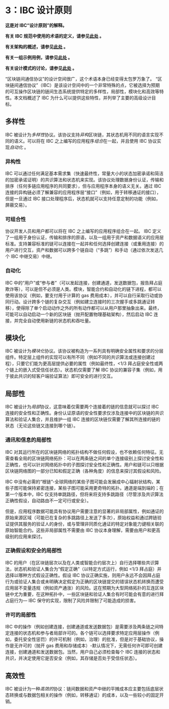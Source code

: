 # 3：IBC 设计原则

**这是对 IBC“设计原则”的解释。**

**有关 IBC 规范中使用的术语的定义，请参见[此处](./1_IBC_TERMINOLOGY.md) 。**

**有关架构的概述，请参见[此处](./2_IBC_ARCHITECTURE.md) 。**

**有关一组示例用例，请参见[此处](./4_IBC_USECASES.md) 。**

**有关设计模式的讨论，请参见[此处](./5_IBC_DESIGN_PATTERNS.md) 。**

“区块链间通信协议”的设计空间很广，这个术语本身已经变得太包罗万象了。 “区块链间通信协议”（IBC）是该设计空间中的一个非常特殊的点，它被选择为预期的可互操作区块链的链间生态系统提供特定的多样性，局部性，模块化和高效等特性。本文档概述了 IBC 为什么可以提供这些特性，并列举了主要的高级设计目标。

## 多样性

IBC 被设计为*多样性*协议。该协议支持*异构*区块链，其状态机用不同的语言实现不同的语义。可以将在 IBC 之上编写的应用程序*组合*在一起，并且使用 IBC 协议实现*自动化* 。

### 异构性

IBC 可以通过任何满足基本需求集（快速最终性，常量大小的状态加密承诺和简洁的加密承诺证明）的共识算法和状态机来实现。该协议处理数据身份认证，传输和排序（任何多链应用程序的共同要求），但与应用程序本身的语义无关。通过 IBC 连接的异构链必须了解兼容的应用程序层“接口”（例如，用于转移通证的接口），但是一旦通过 IBC 接口处理程序后，状态机就可以支持任意定制的功能（例如，屏蔽交易）。

### 可组合性

协议开发人员和用户都可以将在 IBC 之上编写的应用程序组合在一起。 IBC 定义了一组用于身份认证，传输和排序的原语，以及一组用于资产和数据语义的应用层标准。支持兼容标准的链可以连接在一起并和任何选择创建连接（或重用连接）的用户进行交互，资产和数据可以跨多个链自动（“多跳”）和手动（通过依次发送几个 IBC 中继交易）中继。

### 自动化

IBC 中的“用户”或“参与者”（可以发起连接，创建通道，发送数据包，报告拜占庭欺诈等），可以是但不必须是人类。模块，智能合约和自动化的链下进程，都可以使用该协议（例如，要支付用于计算的 gas 费用成本），并可以自行采取行动或协同行动。设计跨多个链的复杂交互（例如建立连接时的三次握手或多跳通证转移），使得除了单个启动动作之外的所有动作都可以从用户那里抽象出来。最终，可能可以自动启动一个新的区块链（抛开配置物理基础架构），然后启动 IBC 连接，并完全自动使用新链的状态机和吞吐量。

## 模块化

IBC 被设计为*模块化*协议。该协议被构造为一系列具有明确安全属性和要求的分层组件。特定层上组件的实现可以有所不同（例如不同的共识算法或连接创建过程），只要它们能为更高层提供必要的属性（例如最终性，<1/3 拜占庭安全性或两个链上的嵌入式受信任状态）。状态机仅需要了解 IBC 协议的兼容子集（例如，用于彼此共识的轻客户端验证算法）即可安全的进行交互。

## 局部性

IBC 被设计为*局部*协议，这意味着仅需要两个连接着的链的信息就可以探讨 IBC 连接的安全性和正确性。身份认证原语的安全性要求仅涉及连接中的区块链的共识算法和验证人集合，并且维护一组 IBC 连接的区块链仅需要了解其所连接的链的状态（无论这些链又连接到哪个链）。

### 通讯和信息的局部性

IBC 对其运行所在的区块链网络的拓扑结构不做任何假设，也不依赖任何特征。无需查看全局的区块链网络拓扑：可以在两条链之间的单个连接级别上探讨安全性和正确性，也可以针对网络拓扑中的子图探讨安全性和正确性。用户和链可以只根据区块链网络图的一部分已知和假定正确（各种角度）的信息来探讨其假设和风险。

IBC 中没有必需的“根链”-全球网络的某些子图可能会发展成中心辐射状结构，某些子图可能保持紧密连接，某些子图可能采用更奇特的拓扑。通道是端到端的；在第一个版本中，IBC 仅支持单跳路径，但将来将支持多跳路径（尽管涉及共识算法正确性假设，自动路由不一定可行或安全）。

但是，应用程序数据可能具有协议用户需要注意的显著的非局部属性，例如通证的原始来源区域（可能已在复杂的多跳路径上发送了多次），原始权益和通过跨链验证提供其服务的验证人的身份，或与管理非同质化通证的特定对象能力键相关联的原始智能合约。这些非局部属性不需要由 IBC 协议本身理解，需要由用户和更高级别的应用来探讨。

### 正确假设和安全的局部性

IBC 的用户（在区块链层次以及在人类或智能合约层次上）自行选择哪些共识算法，状态机和验证人集合为“假定正确”（以特定方式运行，例如 <1/3 拜占庭）并选择以哪种方式假设正确性。假设 IBC 协议正确实施，则用户永远不会因拜占庭行为或验证人集合或未明确决定假定为正确的区块链提交的错误状态机转换而遭受应用层不变量违规（例如资产通涨）的风险。这在预期为大型网络拓扑的互连区块链中尤为重要，在这种拓扑中，一些区块链和验证人集合有时可能会有意的进行拜占庭行为—  IBC 保守的实现，限制了风险并限制了可能造成的损害。

### 许可的局部性

IBC 中的操作（例如创建连接，创建通道或发送数据包）是需要涉及两条链之间特定连接的状态机和参与者局部许可的。各个链可以选择要求特定应用层操作（例如，委托安全性惩罚）的许可机制（例如，治理）的批准，但是对于基础协议，操作是无许可的（抛开 gas 费用和存储成本）-默认情况下，无需任何许可即可创建连接，创建通道和发送数据包。当然，用户自己必须检查每个 IBC 连接的状态和共识，并决定使用它是否安全（例如，其存储是否处于受信任状态）。

## 高效性

IBC 被设计为一种*高效的*协议：链间数据和资产中继的平摊成本应主要包括底层状态转换或与数据包相关的操作（例如，转移通证）的成本，以及一些较小的固定开销。
